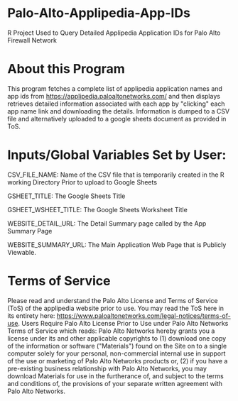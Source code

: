 # Palo-Alto-Applipedia-App-IDs
R Project Used to Query Detailed Applipedia Application IDs for Palo Alto Firewall Network

# About this Program
This program fetches a complete list of applipedia application names and app ids from 
https://applipedia.paloaltonetworks.com/ and then displays retrieves detailed information associated with each app by
"clicking" each app name link and downloading the details.  Information is dumped to a CSV file and alternatively uploaded
to a google sheets document as provided in ToS.

# Inputs/Global Variables Set by User:  
CSV_FILE_NAME:  Name of the CSV file that is temporarily created in the R working Directory Prior to upload to Google Sheets

GSHEET_TITLE:  The Google Sheets Title

GSHEET_WSHEET_TITLE:  The Google Sheets Worksheet Title

WEBSITE_DETAIL_URL:  The Detail Summary page called by the App Summary Page

WEBSITE_SUMMARY_URL:  The Main Application Web Page that is Publicly Viewable.

# Terms of Service
Please read and understand the Palo Alto License and Terms of Service (ToS) of the applipedia website prior to use.
You may read the ToS here in its entirety here:  https://www.paloaltonetworks.com/legal-notices/terms-of-use.
Users Require Palo Alto License Prior to Use under Palo Alto Networks Terms of Service which reads:
Palo Alto Networks hereby grants you a license under its and other applicable copyrights to (1) download 
one copy of the information or software ("Materials") found on the Site on to a single computer solely for 
your personal, non-commercial internal use in support of the use or marketing of Palo Alto Networks products or, 
(2) if you have a pre-existing business relationship with Palo Alto Networks, you may download Materials for use 
in the furtherance of, and subject to the terms and conditions of, the provisions of your separate written agreement 
with Palo Alto Networks. 
